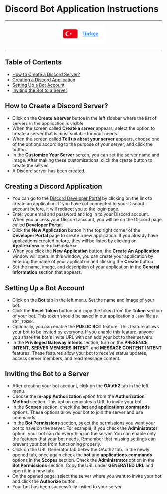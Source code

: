 # Discord Bot Application Instructions

---

<div align=center>
<a href="">
<img height=60 src="./images/turkce.png">
</a>
</div>

---

## Table of Contents

- [How to Create a Discord Server?](#how-to-create-a-discord-server)
- [Creating a Discord Application](#creating-a-discord-application)
- [Setting Up a Bot Account](#setting-up-a-bot-account)
- [Inviting the Bot to a Server](#inviting-the-bot-to-a-server)

## How to Create a Discord Server?

- Click on the **Create a server** button in the left sidebar where the list of servers in the application is visible.
- When the screen called **Create a server** appears, select the option to create a server that is most suitable for your needs.
- When the screen called **Tell us about your server** appears, choose one of the options according to the purpose of your server, and click the button.
- In the **Customize Your Server** screen, you can set the server name and image. After making these customizations, click the create button to create the server.
- A Discord server has been created.

## Creating a Discord Application

- You can go to the [Discord Developer Portal](https://discord.com/developers/applications) by clicking on the link to create an application. If you have not connected to your Discord account before, it will redirect you to the login page.
- Enter your email and password and log in to your Discord account. When you access your Discord account, you will be on the Discord page called **Developer Portal**.
- Click the **New Application** button in the top right corner of the **Developer Portal** page to create a new application. If you already have applications created before, they will be listed by clicking on **Applications** in the left sidebar.
- When you click the **New Application** button, the **Create An Application** window will open. In this window, you can create your application by entering the name of your application and clicking the **Create** button.
- Set the name, image, and description of your application in the **General Information** section that appears.

## Setting Up a Bot Account

- Click on the **Bot** tab in the left menu. Set the name and image of your bot.
- Click the **Reset Token** button and copy the token from the **Token** section of your bot. This token should be saved in our application's `.env` file as `BOT_TOKEN`.
- Optionally, you can enable the **PUBLIC BOT** feature. This feature allows your bot to be invited by everyone. If you enable this feature, anyone you share the bot's invite URL with can add your bot to their servers.
- In the **Privileged Gateway Intents** section, turn on the **PRESENCE INTENT**, **SERVER MEMBERS INTENT**, and **MESSAGE CONTENT INTENT** features. These features allow your bot to receive status updates, access server members, and read message content.

## Inviting the Bot to a Server

- After creating your bot account, click on the **OAuth2** tab in the left menu.
- Choose the **In-app Authorization** option from the **Authorization Method** section. This option generates a URL to invite your bot.
- In the **Scopes** section, check the **bot** and **applications.commands** options. These options allow your bot to join the server and use commands.
- In the **Bot Permissions** section, select the permissions you want your bot to have on the server. For example, if you check the **Administrator** option, your bot can do everything on the server. You can enable only the features that your bot needs. Remember that missing settings can prevent your bot from functioning properly.
- Click on the URL Generator tab below the OAuth2 tab. In the newly opened tab, once again check the **bot** and **applications.commands** options in the **Scopes** section. Check the **Administrator** option in the **Bot Permissions** section. Copy the URL under **GENERATED URL** and open it in a new tab.
- On the opened page, select the server where you want to invite your bot and click the **Authorize** button.
- Your bot has been successfully invited to your server.
